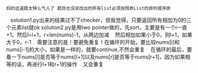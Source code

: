     妈的这道题太特么气人了 题目也没说找出的所有list必须按照原List的排列顺序排
    solution1.py出来的结果过不了checker，但我觉得，只要返回所有相加为0的三个元素list就ok
    solution2.py是用two pointer做的，先sort，主要是有一个i一直+1，然后l=i+1，r=len(nums)-1，从两边加减
    然后相加如果小于0，则l+1，如果大于0，r-1
    需要注意的是！要避免重复！在循环的开始，要比较nums[i]和nums[i-1]的大小，如果是一样的，就要continue,不然会重复
    在循环的最后，要看一下nums[l]是否等于nums[l+1]以及nums[r]是否等于nums[r+1]，因为如果相等的话，再进行l+1和r+1的操作
    又会重复
